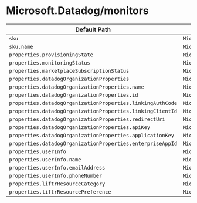 # Microsoft.Datadog/monitors

| Default Path | Alias |
|---|---|
| `sku` | `Microsoft.Datadog/monitors/sku` |
| `sku.name` | `Microsoft.Datadog/monitors/sku.name` |
| `properties.provisioningState` | `Microsoft.Datadog/monitors/provisioningState` |
| `properties.monitoringStatus` | `Microsoft.Datadog/monitors/monitoringStatus` |
| `properties.marketplaceSubscriptionStatus` | `Microsoft.Datadog/monitors/marketplaceSubscriptionStatus` |
| `properties.datadogOrganizationProperties` | `Microsoft.Datadog/monitors/datadogOrganizationProperties` |
| `properties.datadogOrganizationProperties.name` | `Microsoft.Datadog/monitors/datadogOrganizationProperties.name` |
| `properties.datadogOrganizationProperties.id` | `Microsoft.Datadog/monitors/datadogOrganizationProperties.id` |
| `properties.datadogOrganizationProperties.linkingAuthCode` | `Microsoft.Datadog/monitors/datadogOrganizationProperties.linkingAuthCode` |
| `properties.datadogOrganizationProperties.linkingClientId` | `Microsoft.Datadog/monitors/datadogOrganizationProperties.linkingClientId` |
| `properties.datadogOrganizationProperties.redirectUri` | `Microsoft.Datadog/monitors/datadogOrganizationProperties.redirectUri` |
| `properties.datadogOrganizationProperties.apiKey` | `Microsoft.Datadog/monitors/datadogOrganizationProperties.apiKey` |
| `properties.datadogOrganizationProperties.applicationKey` | `Microsoft.Datadog/monitors/datadogOrganizationProperties.applicationKey` |
| `properties.datadogOrganizationProperties.enterpriseAppId` | `Microsoft.Datadog/monitors/datadogOrganizationProperties.enterpriseAppId` |
| `properties.userInfo` | `Microsoft.Datadog/monitors/userInfo` |
| `properties.userInfo.name` | `Microsoft.Datadog/monitors/userInfo.name` |
| `properties.userInfo.emailAddress` | `Microsoft.Datadog/monitors/userInfo.emailAddress` |
| `properties.userInfo.phoneNumber` | `Microsoft.Datadog/monitors/userInfo.phoneNumber` |
| `properties.liftrResourceCategory` | `Microsoft.Datadog/monitors/liftrResourceCategory` |
| `properties.liftrResourcePreference` | `Microsoft.Datadog/monitors/liftrResourcePreference` |

